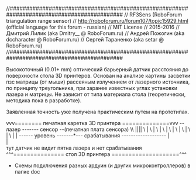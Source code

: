 //###########################################################################################
// RF3Sens (RoboForum triangulation range sensor)
// http://roboforum.ru/forum107/topic15929.html (official language for this forum - russian)
// MIT License
// 2015-2016
// Дмитрий Лилик (aka Dmitry__ @ RoboForum.ru)
// Андрей Пожогин (aka dccharacter  @ RoboForum.ru)
// Сергей Тараненко (aka setar @ RoboForum.ru)
//###########################################################################################

Высокоточный (0.01+ mm) оптический барьерный датчик расстояния до поверхности стола 3D принтеров.
Основан на анализе картины засветки пзс матрицы (от мыши) рассеяным излучением от лазерного источника,
по принципу треугольника, при заранее известных углах установки лазера и матрицы.
Не зависит от типа материала стола (теоретически, методика пока в разработке).

Заявленная точность уже получена практическим путем на прототипах.

vvv======== печатная каретка 3D принтера ==============vvv
     -- лазер ------- сенсор --(печатная плата сенсора)
         \\\\       ||||
            \         |
             \        |
              \       |
               \      |
                \     |
                 \    |
                  \   |
                   \  |
                    \ |
                     \|
------ уровень -------*--- срабатывания -------------------
                      |\
                      | \
    тут датчик не видит пятна лазера и нет срабатывания
^^^=============== стол 3D принтера ====================^^^



* Схемы подключения разных ардуин (и других микроконтроллеров) в папке doc